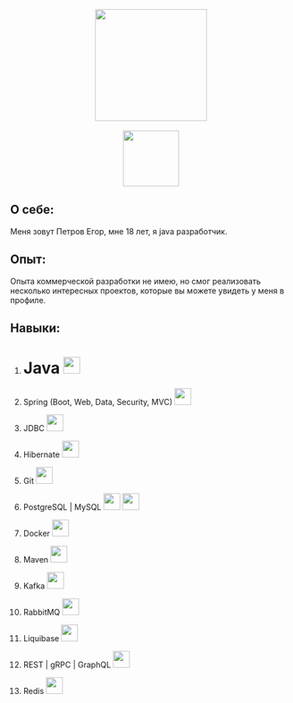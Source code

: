 <div id="header" align="center">
  <img src="https://cdn.jsdelivr.net/gh/devicons/devicon@latest/icons/java/java-original.svg" width="200"/>
</div>

 <br>
 
<div id="hrefs" align="center">
<a href="https://t.me/NoAddd">
  <img src="https://img.shields.io/badge/Telegram-blue?logo=telegram&logoColor=white" width="100"/>
</a>
</div>

## О себе:
Меня зовут Петров Егор, мне 18 лет, я java разработчик.

## Опыт:
Опыта коммерческой разработки не имею, но смог реализовать несколько интересных проектов, которые вы можете увидеть у меня в профиле. 

## Навыки:
1. # Java <img src="https://cdn.jsdelivr.net/gh/devicons/devicon@latest/icons/java/java-original.svg" width="30"/>
2. Spring (Boot, Web, Data, Security, MVC) <img src="https://cdn.jsdelivr.net/gh/devicons/devicon@latest/icons/spring/spring-original.svg" width="30"/>
3. JDBC <img src="https://cdn.jsdelivr.net/gh/devicons/devicon@latest/icons/azuresqldatabase/azuresqldatabase-original.svg" width="30"/>
4. Hibernate <img src="https://cdn.jsdelivr.net/gh/devicons/devicon@latest/icons/hibernate/hibernate-original.svg" width="30"/>
5. Git <img src="https://cdn.jsdelivr.net/gh/devicons/devicon@latest/icons/git/git-original.svg" width="30"/>
6. PostgreSQL | MySQL <img src="https://cdn.jsdelivr.net/gh/devicons/devicon@latest/icons/postgresql/postgresql-plain.svg" width="30"/> 
            <img src="https://cdn.jsdelivr.net/gh/devicons/devicon@latest/icons/mysql/mysql-original.svg" width="30"/>
          
7. Docker <img src="https://cdn.jsdelivr.net/gh/devicons/devicon@latest/icons/docker/docker-plain.svg" width="30"/>
8. Maven <img src="https://cdn.jsdelivr.net/gh/devicons/devicon@latest/icons/maven/maven-plain.svg" width="30"/>
9. Kafka <img src="https://cdn.jsdelivr.net/gh/devicons/devicon@latest/icons/apachekafka/apachekafka-original.svg" width="30"/>
10. RabbitMQ <img src="https://cdn.jsdelivr.net/gh/devicons/devicon@latest/icons/rabbitmq/rabbitmq-original.svg" width="30"/>
11. Liquibase <img src="https://cdn.jsdelivr.net/gh/devicons/devicon@latest/icons/liquibase/liquibase-original.svg" width="30"/>
12. REST | gRPC | GraphQL <img src="https://cdn.jsdelivr.net/gh/devicons/devicon@latest/icons/graphql/graphql-plain.svg" width="30"/>
13. Redis <img src="https://cdn.jsdelivr.net/gh/devicons/devicon@latest/icons/redis/redis-original.svg" width="30"/>
<!--
**Egor78945/Egor78945** is a ✨ _special_ ✨ repository because its `README.md` (this file) appears on your GitHub profile.

Here are some ideas to get you started:

- 🔭 I’m currently working on ...
- 🌱 I’m currently learning ...
- 👯 I’m looking to collaborate on ...
- 🤔 I’m looking for help with ...
- 💬 Ask me about ...
- 📫 How to reach me: ...
- 😄 Pronouns: ...
- ⚡ Fun fact: ...
-->
